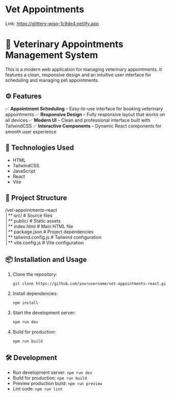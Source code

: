 # Vet Appointments

Link: https://glittery-wisp-1c9de4.netlify.app

# 🏥 Veterinary Appointments Management System

This is a modern web application for managing veterinary appointments. It features a clean, responsive design and an intuitive user interface for scheduling and managing pet appointments.

## ⚙ Features

✅ **Appointment Scheduling** – Easy-to-use interface for booking veterinary appointments
✅ **Responsive Design** – Fully responsive layout that works on all devices
✅ **Modern UI** – Clean and professional interface built with TailwindCSS
✅ **Interactive Components** – Dynamic React components for smooth user experience

## 🚀 Technologies Used

- HTML
- TailwindCSS
- JavaScript
- React
- Vite

## 📂 Project Structure

/vet-appointments-react
<br/>
│** src/ # Source files
<br/>
│** public/ # Static assets
<br/>
│** index.html # Main HTML file
<br/>
│** package.json # Project dependencies
<br/>
│** tailwind.config.js # Tailwind configuration
<br/>
│** vite.config.js # Vite configuration

## 📦 Installation and Usage

1. Clone the repository:

   ```bash
   git clone https://github.com/yourusername/vet-appointments-react.git
   ```

2. Install dependencies:

   ```bash
   npm install
   ```

3. Start the development server:

   ```bash
   npm run dev
   ```

4. Build for production:
   ```bash
   npm run build
   ```

## 🛠 Development

- Run development server: `npm run dev`
- Build for production: `npm run build`
- Preview production build: `npm run preview`
- Lint code: `npm run lint`
